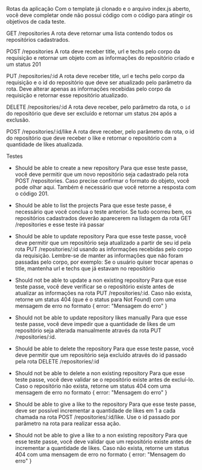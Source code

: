 Rotas da aplicação
Com o template já clonado e o arquivo index.js aberto, você deve completar onde não possui código com o código para atingir os objetivos de cada teste.

GET /repositories
A rota deve retornar uma lista contendo todos os repositórios cadastrados.

POST /repositories
A rota deve receber title, url e techs pelo corpo da requisição e retornar um objeto com as informações do repositório criado e um status 201

PUT /repositories/:id
A rota deve receber title, url e techs pelo corpo da requisição e o id do repositório que deve ser atualizado pelo parâmetro da rota. Deve alterar apenas as informações recebidas pelo corpo da requisição e retornar esse repositório atualizado.

DELETE /repositories/:id
A rota deve receber, pelo parâmetro da rota, o `id` do repositório que deve ser excluído e retornar um status `204` após a exclusão.

POST /repositories/:id/like
A rota deve receber, pelo parâmetro da rota, o id do repositório que deve receber o like e retornar o repositório com a quantidade de likes atualizada.


Testes
- Should be able to create a new repository
Para que esse teste passe, você deve permitir que um novo repositório seja cadastrado pela rota POST /repositories. Caso precise confirmar o formato do objeto, você pode olhar aqui.
Também é necessário que você retorne a resposta com o código 201.

- Should be able to list the projects
Para que esse teste passe, é necessário que você conclua o teste anterior. Se tudo ocorreu bem, os repositórios cadastrados deverão aparecerem na listagem da rota GET /repositories e esse teste irá passar

- Should be able to update repository
Para que esse teste passe, você deve permitir que um repositório seja atualizado a partir de seu id pela rota PUT /repositories/:id usando as informações recebidas pelo corpo da requisição. Lembre-se de manter as informações que não foram passadas pelo corpo, por exemplo:
Se o usuário quiser trocar apenas o title, mantenha url e techs que já estavam no repositório

- Should not be able to update a non existing repository
Para que esse teste passe, você deve verificar se o repositório existe antes de atualizar as informações na rota PUT /repositories/:id. Caso não exista, retorne um status 404 (que é o status para Not Found) com uma mensagem de erro no formato { error: "Mensagem do erro" }

- Should not be able to update repository likes manually
Para que esse teste passe, você deve impedir que a quantidade de likes de um repositório seja alterada manualmente através da rota PUT /repositories/:id.

- Should be able to delete the repository
Para que esse teste passe, você deve permitir que um repositório seja excluído através do id passado pela rota DELETE /repositories/:id

- Should not be able to delete a non existing repository
Para que esse teste passe, você deve validar se o repositório existe antes de excluí-lo. Caso o repositório não exista, retorne um status 404 com uma mensagem de erro no formato { error: "Mensagem do erro" }

- Should be able to give a like to the repository
Para que esse teste passe, deve ser possível incrementar a quantidade de likes em 1 a cada chamada na rota POST /repositories/:id/like. Use o id passado por parâmetro na rota para realizar essa ação.

- Should not be able to give a like to a non existing repository
Para que esse teste passe, você deve validar que um repositório existe antes de incrementar a quantidade de likes. Caso não exista, retorne um status 404 com uma mensagem de erro no formato { error: "Mensagem do erro" }